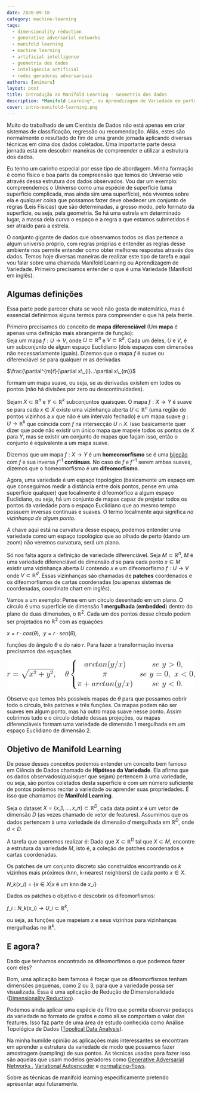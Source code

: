```yaml
---
date: 2020-09-18
category: machine-learning
tags:
  - dimensionality reduction
  - generative adversarial networks
  - manifold learning
  - machine learning
  - artificial intelligence
  - geometria dos dados
  - inteligência artificial
  - redes geradoras adversariais
authors: [onimaru]
layout: post
title: Introdução ao Manifold Learning - Geometria dos dados
description: *Manifold Learning*, ou Aprendizagem de Variedade em português, é uma classe de técnicas que visa aprender uma representação dos dados para que possamos entender sua estrutura. Nesse post vamos ver algumas definições de conceitos necessários para começar a compreenssão de *Manifold Learning*.
cover: intro-manifold-learning.png
---
```



Muito do trabalhado de um Cientista de Dados não está apenas em criar sistemas de classificação, regressão ou recomendação. Aliás, estes são normalmente o resultado do fim de uma grande jornada aplicando diversas técnicas em cima dos dados coletados. Uma importante parte dessa jornada está em descobrir maneiras de compreender e utilizar a estrutura dos dados. 

Eu tenho um carinho especial por esse tipo de abordagem. Minha formação é como físico e boa parte da compreensão que temos do Universo veio através dessa estrutura dos dados observados. Vou dar um exemplo: compreendemos o Universo como uma espécie de superfície (uma superfície complicada, mas ainda sim uma superfície), nós vivemos sobre ela e qualquer coisa que possamos fazer deve obedecer um conjunto de regras (Leis Físicas) que são determinadas, a grosso modo, pelo formato da superfície, ou seja, pela geometria. Se há uma estrela em determinado lugar, a massa dela curva o espaço e a regra a que estamos submetidos é ser atraído para a estrela.

O conjunto gigante de dados que observamos todos os dias pertence a algum universo próprio, com regras próprias e entender as regras desse ambiente nos permite entender como obter melhores respostas através dos dados. Temos hoje diversas maneiras de realizar este tipo de tarefa e aqui vou falar sobre uma chamada Manifold Learning ou Aprendizagem de Variedade. Primeiro precisamos entender o que é uma Variedade (Manifold em inglês). 

## Algumas definições

Essa parte pode parecer chata se você não gosta de matemática, mas é essencial definirmos alguns termos para compreender o que há pela frente.

Primeiro precisamos do conceito de **mapa diferenciável** (Um **mapa** é apenas uma definição mais abrangente de função):  
Seja um mapa $f:U \rightarrow V$, onde $U \subset \mathbb{R}^{n}$ e $V \subset \mathbb{R}^{k}$. Cada um deles, $U$ e $V$, é um subconjunto de algum espaço Euclidiano (dois espaços com dimensões não necessariamente iguais). Dizemos que o mapa $f$ é suave ou diferenciável se para qualquer $m$ as derivadas 

$\frac{\partial^{m}f}{\partial x\_{i}...\partial x\_{m}}$

formam um mapa suave, ou seja, se as derivadas existem em todos os pontos (não há divisões por zero ou descontinuidades).

Sejam $X \subset \mathbb{R}^{n}$ e $Y \subset \mathbb{R}^{k}$ subconjuntos quaisquer. O mapa $f: X \rightarrow Y$ é suave se para cada $x\in X$ existe uma vizinhança aberta $U \subset \mathbb{R}^{n}$ (uma região de pontos vizinhos a $x$ que não é um intervalo fechado) e um mapa suave $g: U \rightarrow \mathbb{R}^{k}$ que coincida com $f$ na intersecção $U \cap X$. Isso basicamente quer dizer que pode não existir um único mapa que mapeie todos os pontos de $X$ para $Y$, mas se existir um conjunto de mapas que façam isso, então o conjunto é equivalente a um mapa suave.

Dizemos que um mapa $f: X \rightarrow Y$ é um **homeomorfismo** se é uma [bijeção](https://pt.wikipedia.org/wiki/Fun%C3%A7%C3%A3o_bijectiva) com $f$ e sua inversa $f^{-1}$ **contínuas**. No caso de $f$ e $f^{-1}$ serem ambas suaves, dizemos que o homeomorfismo é um **difeomorfismo**.

Agora, uma variedade é um espaço topológico (basicamente um espaço em que conseguimos medir a distância entre dois pontos, pense em uma superfície qualquer) que localmente é difeomórfico a algum espaço Euclidiano, ou seja, há um conjunto de mapas capaz de projetar todos os pontos da variedade para o espaço Euclidiano que ao mesmo tempo possuem inversas contínuas e suaves. O termo localmente aqui significa *na vizinhança de algum ponto*.

A chave aqui está na curvatura desse espaço, podemos entender uma variedade como um espaço topológico que ao olhado de perto (dando um zoom) não veremos curvatura, será um plano.

Só nos falta agora a definição de variedade diferenciável. Seja $M \subset \mathbb{R}^{n}$, $M$ é uma variedade diferenciável de dimensão $d$ se para cada ponto $x \in M$ existir uma vizinhança aberta $U$ contendo $x$ e um difeomorfismo $f:U \rightarrow V$ onde $V \subset \mathbb{R}^{d}$. Essas vizinhanças são chamadas de **patches** coordenados e os difeomorfismos de cartas coordenadas (ou apenas sistemas de coordenadas, coordinate chart em inglês).

Vamos a um exemplo: Pense em um círculo desenhado em um plano. O círculo é uma superfície de dimensão 1 **mergulhada** (**embedded**) dentro do plano de duas dimensões, o $\mathbb{R}^{2}$. Cada um dos pontos desse círculo podem ser projetados no $\mathbb{R}^{2}$ com as equações 

$x = r \cdot cos(\theta),\ \ y = r \cdot sen(\theta)$,

funções do ângulo $\theta$ e do raio $r$. Para fazer a transformação inversa precisamos das equações

![](../images/intro-manifold-learning-1.png)

Observe que temos três possíveis mapas de $\theta$ para que possamos cobrir todo o círculo, três patches e três funções. Os mapas podem não ser suaves em algum ponto, mas há outro mapa suave nesse ponto. Assim cobrimos tudo e o círculo dotado dessas projeções, ou mapas diferenciáveis formam uma variedade de dimensão 1 mergulhada em um espaço Euclidiano de dimensão 2.

## Objetivo de Manifold Learning

De posse desses conceitos podemos entender um conceito bem famoso em Ciência de Dados chamado de **Hipótese da Variedade**. Ela afirma que os dados observados(quaisquer que sejam) pertencem à uma variedade, ou seja, são pontos coletados desta superfície e com um número suficiente de pontos podemos recriar a variedade ou aprender suas propriedades. É isso que chamamos de **Manifold Learning**.

Seja o dataset $X = \lbrace x\_{1}, ..., x\_{n} \rbrace \subset \mathbb{R}^{D}$, cada data point $x$ é um vetor de dimensão $D$ (as vezes chamado de vetor de features). Assumimos que os dados pertencem à uma variedade de dimensão $d$ mergulhada em $\mathbb{R}^{D}$, onde $d < D$.

A tarefa que queremos realizar é: Dado que $X \subset \mathbb{R}^{D}$ tal que $X \subset M$, encontre a estrutura da variedade $M$, isto é, a coleção de patches coordenados e cartas coordenadas.

Os patches de um conjunto discreto são construídos encontrando os $k$ vizinhos mais próximos (knn, k-nearest neighbors) de cada ponto $x \in X$.

$N\_{k}(x\_{i}) = \lbrace x \in X \vert x\ \text{é um knn de } x\_{i} \rbrace$

Dados os patches o objetivo é descobrir os difeomorfismos:

$f\_{i}: N\_{k}(x\_{i}) \rightarrow U\_{i} \subset \mathbb{R}^{k}$,

ou seja, as funções que mapeiam $x$ e seus vizinhos para vizinhanças mergulhadas no $\mathbb{R}^{k}$.

## E agora?

Dado que tenhamos encontrado os difeomorfimos o que podemos fazer com eles?

Bom, uma aplicação bem famosa é forçar que os difeomorfismos tenham dimensões pequenas, como 2 ou 3, para que a variedade possa ser visualizada. Essa é uma aplicação de Redução de Dimensionalidade ([Dimensionality Reduction](https://en.wikipedia.org/wiki/Dimensionality_reduction)).

Podemos ainda aplicar uma espécie de filtro que permita observar pedaços da variedade no formato de grafos e como ali se comportam o valor das features. Isso faz parte de uma área de estudo conhecida como Análise Topológica de Dados ([Topolical Data Analysis](https://en.wikipedia.org/wiki/Topological_data_analysis)).

Na minha humilde opinião as aplicações mais interessantes se encontram em aprender a estrutura da variedade de modo que possamos fazer amostragem (sampling) de sua pontos. As técnicas usadas para fazer isso são aquelas que usam modelos geradores como [Generative Adversarial Networks ](https://en.wikipedia.org/wiki/Generative_adversarial_network), [Variational Autoencoder](https://en.wikipedia.org/wiki/Autoencoder#Variational_autoencoder_(VAE)) e [normalizing-flows](http://akosiorek.github.io/ml/2018/04/03/norm_flows.html).

Sobre as técnicas de manifold learning especificamente pretendo apresentar aqui futuramente.
